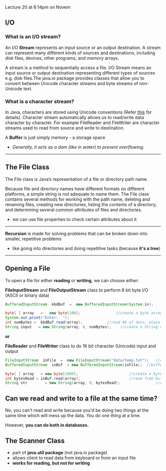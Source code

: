 Lecture 20 at 6:14pm on Novem

## I/O

### What is an I/O stream?

An I/O **Stream** represents an input source or an output destination. A stream can represent many different kinds of sources and destinations, including disk files, devices, other programs, and memory arrays.

A stream is a method to sequentially access a file. I/O Stream means an input source or output destination representing different types of sources e.g. disk files.The java.io package provides classes that allow you to convert between Unicode character streams and byte streams of non-Unicode text.

### What is a character stream?

In Java, characters are stored using Unicode conventions (Refer [this](https://docs.oracle.com/javase/tutorial/java/data/characters.html) for details). Character stream automatically allows us to read/write data character by character. For example FileReader and FileWriter are character streams used to read from source and write to destination.

A **Buffer** is just simply memory - a storage space

- *Generally, it acts as a dam (like in water) to prevent overflowing.*

---

## The File Class

The File class is Java’s representation of a file or directory path name.

Because file and directory names have different formats on different platforms, a simple string is not adequate to name them. The File class contains several methods for working with the path name, deleting and renaming files, creating new directories, listing the contents of a directory, and determining several common attributes of files and directories.

- we can use file properties to check certain attributes about it

---

**Recursion** is made for solving problems that can be broken down into smaller, repetitive problems

- like going into directories and doing repetitive tasks (because **it's a tree**)

---

## Opening a File

To open a file for either **reading** or **writing**, we can choose either:

**FileInputStream** and **FileOutputStream** class to perform 8 bit byte I/O (ASCII or binary data)

```java
BufferedInputStream  kbdBuf  =  new BufferedInputStream(System.in);

byte[ ] array   =   new byte[100];			      //create a byte array
System.out.print("Enter:  ");
int numBytes =  kbdBuf.read(array);		      //read 8K of data, place first 100 bytes in array
String input   = new String(array, 0, numBytes);    //create a String out of a byte array

```

**or**

**FileReader** and **FileWriter** class to do 16 bit character (Unicode) input and output

```java
FileInputStream  inFile  =  new FileInputStream("data/temp.txt");	//open the file for reading 
BufferedInputStream  inBuf  = new BufferedInputStream(inFile);	//buffer the input process.

byte[ ] array   = new byte[1000];						//create a byte array
int bytesRead = inBuf.read(array);						//read from buffer to the array
String str        = new String(array, 0, bytesRead);				//convert array to a String

```

## Can we read and write to a file at the same time?

No, you can't read and write because you'd be doing two things at the same time which will mess up the data. You do one thing at a time.

 However, **you can do both in databases.**

## The Scanner Class

- part of **java.util package** (not java.io package)
- allows client to read data from keyboard or from an input file
- **works for reading, but not for writing**

